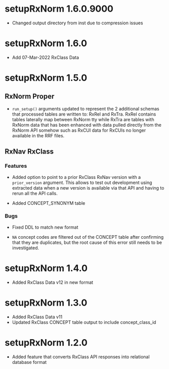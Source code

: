 # setupRxNorm 1.6.0.9000  

* Changed output directory from inst due to compression 
issues  


# setupRxNorm 1.6.0  

* Add 07-Mar-2022 RxClass Data  


# setupRxNorm 1.5.0  

## RxNorm Proper  

* `run_setup()` arguments updated to represent the 2 additional 
schemas that processed tables are written to: RxRel and RxTra. 
RxRel contains tables laterally map between RxNorm tty while 
RxTra are tables with RxNorm data that has been enhanced with 
data pulled directly from the RxNorm API somehow such as 
RxCUI data for RxCUIs no longer available in the RRF files.  


## RxNav RxClass  

### Features  

* Added option to point to a prior RxClass RxNav version 
with a `prior_version` argument. This allows to test out development 
using extracted data when a new version is available via that API and having 
to rerun all the API calls.  

* Added CONCEPT_SYNONYM table    


### Bugs  

* Fixed DDL to match new format  

* `NA` concept codes are filtered out of the CONCEPT table after 
confirming that they are duplicates, but the root cause of this error 
still needs to be investigated.  


# setupRxNorm 1.4.0  

* Added RxClass Data v12 in new format  

# setupRxNorm 1.3.0  

* Added RxClass Data v11 
* Updated RxClass CONCEPT table output to include concept_class_id  

# setupRxNorm 1.2.0  

* Added feature that converts RxClass API responses into relational database format  



